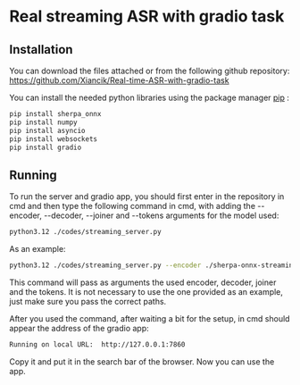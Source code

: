 # Real streaming ASR with gradio task

## Installation
You can download the files attached or from the following github repository: https://github.com/Xiancik/Real-time-ASR-with-gradio-task

You can install the needed python libraries using the package manager [pip](https://pip.pypa.io/en/stable/) :
```bash
pip install sherpa_onnx
pip install numpy
pip install asyncio
pip install websockets
pip install gradio
```

## Running
To run the server and gradio app, you should first enter in the repository in cmd and then type the following command in cmd, with adding the --encoder, --decoder, --joiner and --tokens arguments for the model used:
```bash
python3.12 ./codes/streaming_server.py
```
As an example:
```bash
python3.12 ./codes/streaming_server.py --encoder ./sherpa-onnx-streaming-zipformer-bilingual-zh-en-2023-02-20/encoder-epoch-99-avg-1.onnx --decoder ./sherpa-onnx-streaming-zipformer-bilingual-zh-en-2023-02-20/decoder-epoch-99-avg-1.onnx --joiner ./sherpa-onnx-streaming-zipformer-bilingual-zh-en-2023-02-20/joiner-epoch-99-avg-1.onnx --tokens ./sherpa-onnx-streaming-zipformer-bilingual-zh-en-2023-02-20/tokens.txt
```

This command will pass as arguments the used encoder, decoder, joiner and the tokens. It is not necessary to use the one provided as an example, just make sure you pass the correct paths.

After you used the command, after waiting a bit for the setup, in cmd should appear the address of the gradio app:
```bash
Running on local URL:  http://127.0.0.1:7860
```
Copy it and put it in the search bar of the browser. Now you can use the app. 